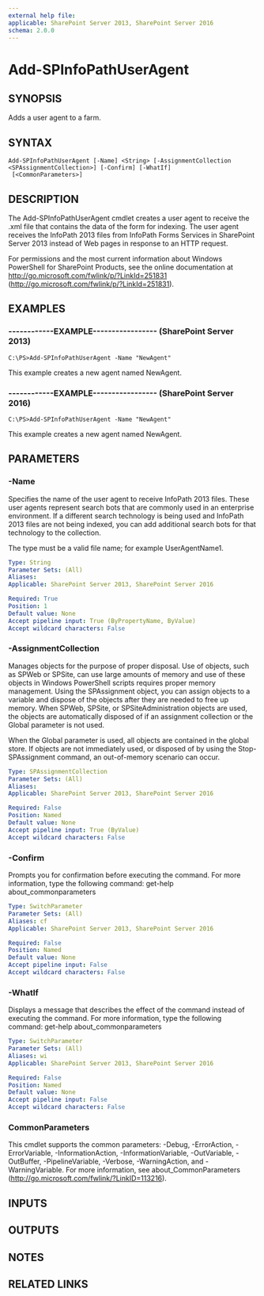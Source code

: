 ```yaml
---
external help file: 
applicable: SharePoint Server 2013, SharePoint Server 2016
schema: 2.0.0
---
```


# Add-SPInfoPathUserAgent

## SYNOPSIS
Adds a user agent to a farm.

## SYNTAX

```
Add-SPInfoPathUserAgent [-Name] <String> [-AssignmentCollection <SPAssignmentCollection>] [-Confirm] [-WhatIf]
 [<CommonParameters>]
```

## DESCRIPTION
The Add-SPInfoPathUserAgent cmdlet creates a user agent to receive the .xml file that contains the data of the form for indexing.
The user agent receives the InfoPath 2013 files from InfoPath Forms Services in SharePoint Server 2013 instead of Web pages in response to an HTTP request.

For permissions and the most current information about Windows PowerShell for SharePoint Products, see the online documentation at http://go.microsoft.com/fwlink/p/?LinkId=251831 (http://go.microsoft.com/fwlink/p/?LinkId=251831).

## EXAMPLES

### ------------EXAMPLE----------------- (SharePoint Server 2013)
```
C:\PS>Add-SPInfoPathUserAgent -Name "NewAgent"
```

This example creates a new agent named NewAgent.

### ------------EXAMPLE----------------- (SharePoint Server 2016)
```
C:\PS>Add-SPInfoPathUserAgent -Name "NewAgent"
```

This example creates a new agent named NewAgent.

## PARAMETERS

### -Name
Specifies the name of the user agent to receive InfoPath 2013 files.
These user agents represent search bots that are commonly used in an enterprise environment.
If a different search technology is being used and InfoPath 2013 files are not being indexed, you can add additional search bots for that technology to the collection.

The type must be a valid file name; for example UserAgentName1.

```yaml
Type: String
Parameter Sets: (All)
Aliases: 
Applicable: SharePoint Server 2013, SharePoint Server 2016

Required: True
Position: 1
Default value: None
Accept pipeline input: True (ByPropertyName, ByValue)
Accept wildcard characters: False
```

### -AssignmentCollection
Manages objects for the purpose of proper disposal.
Use of objects, such as SPWeb or SPSite, can use large amounts of memory and use of these objects in Windows PowerShell scripts requires proper memory management.
Using the SPAssignment object, you can assign objects to a variable and dispose of the objects after they are needed to free up memory.
When SPWeb, SPSite, or SPSiteAdministration objects are used, the objects are automatically disposed of if an assignment collection or the Global parameter is not used.

When the Global parameter is used, all objects are contained in the global store.
If objects are not immediately used, or disposed of by using the Stop-SPAssignment command, an out-of-memory scenario can occur.

```yaml
Type: SPAssignmentCollection
Parameter Sets: (All)
Aliases: 
Applicable: SharePoint Server 2013, SharePoint Server 2016

Required: False
Position: Named
Default value: None
Accept pipeline input: True (ByValue)
Accept wildcard characters: False
```

### -Confirm
Prompts you for confirmation before executing the command.
For more information, type the following command: get-help about_commonparameters

```yaml
Type: SwitchParameter
Parameter Sets: (All)
Aliases: cf
Applicable: SharePoint Server 2013, SharePoint Server 2016

Required: False
Position: Named
Default value: None
Accept pipeline input: False
Accept wildcard characters: False
```

### -WhatIf
Displays a message that describes the effect of the command instead of executing the command.
For more information, type the following command: get-help about_commonparameters

```yaml
Type: SwitchParameter
Parameter Sets: (All)
Aliases: wi
Applicable: SharePoint Server 2013, SharePoint Server 2016

Required: False
Position: Named
Default value: None
Accept pipeline input: False
Accept wildcard characters: False
```

### CommonParameters
This cmdlet supports the common parameters: -Debug, -ErrorAction, -ErrorVariable, -InformationAction, -InformationVariable, -OutVariable, -OutBuffer, -PipelineVariable, -Verbose, -WarningAction, and -WarningVariable. For more information, see about_CommonParameters (http://go.microsoft.com/fwlink/?LinkID=113216).

## INPUTS

## OUTPUTS

## NOTES

## RELATED LINKS

